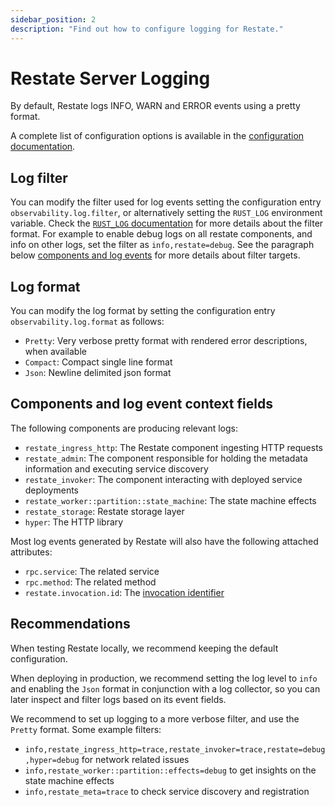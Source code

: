 ```yaml
---
sidebar_position: 2
description: "Find out how to configure logging for Restate."
---
```


# Restate Server Logging

By default, Restate logs INFO, WARN and ERROR events using a pretty format.

A complete list of configuration options is available in the [configuration documentation](/operate/configuration).

## Log filter

You can modify the filter used for log events setting the configuration entry `observability.log.filter`, or alternatively setting the `RUST_LOG` environment variable. Check the [`RUST_LOG` documentation](https://docs.rs/tracing-subscriber/latest/tracing_subscriber/filter/struct.EnvFilter.html) for more details about the filter format. For example to enable debug logs on all restate components, and info on other logs, set the filter as `info,restate=debug`. See the paragraph below [components and log events](#components-and-log-event-context-fields) for more details about filter targets.

## Log format

You can modify the log format by setting the configuration entry `observability.log.format` as follows:

* `Pretty`: Very verbose pretty format with rendered error descriptions, when available
* `Compact`: Compact single line format
* `Json`: Newline delimited json format

## Components and log event context fields

The following components are producing relevant logs:

* `restate_ingress_http`: The Restate component ingesting HTTP requests
* `restate_admin`: The component responsible for holding the metadata information and executing service discovery
* `restate_invoker`: The component interacting with deployed service deployments
* `restate_worker::partition::state_machine`: The state machine effects
* `restate_storage`: Restate storage layer
* `hyper`: The HTTP library

Most log events generated by Restate will also have the following attached attributes:

* `rpc.service`: The related service
* `rpc.method`: The related method
* `restate.invocation.id`: The [invocation identifier](/operate/invocation#invocation-identifier)

## Recommendations

When testing Restate locally, we recommend keeping the default configuration.

When deploying in production, we recommend setting the log level to `info` and enabling the `Json` format in conjunction with a log collector, so you can later inspect and filter logs based on its event fields.

We recommend to set up logging to a more verbose filter, and use the `Pretty` format. Some example filters:

* `info,restate_ingress_http=trace,restate_invoker=trace,restate=debug,hyper=debug` for network related issues
* `info,restate_worker::partition::effects=debug` to get insights on the state machine effects
* `info,restate_meta=trace` to check service discovery and registration
